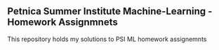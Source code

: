 ## Petnica Summer Institute Machine-Learning - Homework Assignmnets

This repository holds my solutions to PSI ML homework assignemnts
